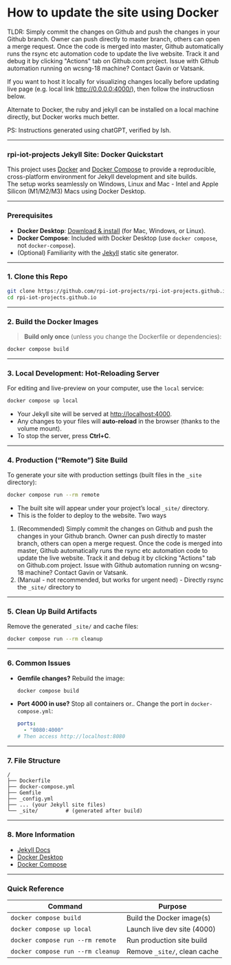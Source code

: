 

# How to update the site using Docker

TLDR: Simply commit the changes on Github and push the changes in your Github branch. Owner can push directly to master branch, others can open a merge request. Once the code is merged into master, Github automatically runs the rsync etc automation code to update the live website. Track it and debug it by clicking "Actions" tab on Github.com project. Issue with Github automation running on wcsng-18 machine? Contact Gavin or Vatsank.

If you want to host it locally for visualizing changes locally before updating live page (e.g. local link http://0.0.0.0:4000/), then follow the instructiosn below.

Alternate to Docker, the ruby and jekyll can be installed on a local machine directly, but Docker works much better.

PS: Instructions generated using chatGPT, verified by Ish.

---

### rpi-iot-projects Jekyll Site: Docker Quickstart

This project uses [Docker](https://www.docker.com/) and [Docker Compose](https://docs.docker.com/compose/) to provide a reproducible, cross-platform environment for Jekyll development and site builds.  
The setup works seamlessly on Windows, Linux and Mac - Intel and Apple Silicon (M1/M2/M3) Macs using Docker Desktop.

---

### Prerequisites

- **Docker Desktop**: [Download & install](https://www.docker.com/products/docker-desktop/) (for Mac, Windows, or Linux).
- **Docker Compose**: Included with Docker Desktop (use `docker compose`, not `docker-compose`).
- (Optional) Familiarity with the [Jekyll](https://jekyllrb.com/) static site generator.

---

### 1. Clone this Repo

```sh
git clone https://github.com/rpi-iot-projects/rpi-iot-projects.github.io.git
cd rpi-iot-projects.github.io
```

---

### 2. Build the Docker Images

> **Build only once** (unless you change the Dockerfile or dependencies):

```sh
docker compose build
```

---

### 3. Local Development: Hot-Reloading Server

For editing and live-preview on your computer, use the `local` service:

```sh
docker compose up local
```

- Your Jekyll site will be served at [http://localhost:4000](http://localhost:4000).
- Any changes to your files will **auto-reload** in the browser (thanks to the volume mount).
- To stop the server, press **Ctrl+C**.

---

### 4. Production (“Remote”) Site Build

To generate your site with production settings (built files in the `_site` directory):

```sh
docker compose run --rm remote
```

- The built site will appear under your project’s local `_site/` directory.
- This is the folder to deploy to the website. Two ways

1. (Recommended) Simply commit the changes on Github and push the changes in your Github branch. Owner can push directly to master branch, others can open a merge request. Once the code is merged into master, Github automatically runs the rsync etc automation code to update the live website. Track it and debug it by clicking "Actions" tab on Github.com project. Issue with Github automation running on wcsng-18 machine? Contact Gavin or Vatsank.
2. (Manual - not recommended, but works for urgent need) - Directly rsync the `_site/` directory to 

---

### 5. Clean Up Build Artifacts

Remove the generated `_site/` and cache files:

```sh
docker compose run --rm cleanup
```

---

### 6. Common Issues

- **Gemfile changes?** Rebuild the image:  
  ```sh
  docker compose build
  ```
- **Port 4000 in use?**  Stop all containers or..
  Change the port in `docker-compose.yml`:  
  ```yaml
  ports:
    - "8080:4000"
  # Then access http://localhost:8080
  ```


---

### 7. File Structure

```text
/
├── Dockerfile
├── docker-compose.yml
├── Gemfile
├── _config.yml
├── ... (your Jekyll site files)
└── _site/         # (generated after build)
```

---

### 8. More Information

- [Jekyll Docs](https://jekyllrb.com/docs/)
- [Docker Desktop](https://www.docker.com/products/docker-desktop/)
- [Docker Compose](https://docs.docker.com/compose/)

---

### Quick Reference

| Command                             | Purpose                        |
|--------------------------------------|--------------------------------|
| `docker compose build`               | Build the Docker image(s)      |
| `docker compose up local`            | Launch live dev site (4000)    |
| `docker compose run --rm remote`     | Run production site build      |
| `docker compose run --rm cleanup`    | Remove `_site/`, clean cache   |

